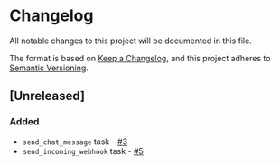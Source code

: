 # Changelog

All notable changes to this project will be documented in this file.

The format is based on [Keep a Changelog](https://keepachangelog.com/en/1.0.0/),
and this project adheres to [Semantic Versioning](https://semver.org/spec/v2.0.0.html).

## [Unreleased]

### Added 

-  `send_chat_message` task - [#3](https://github.com/PrefectHQ/prefect-slack/pull/3)
-  `send_incoming_webhook` task - [#5](https://github.com/PrefectHQ/prefect-slack/pull/5)